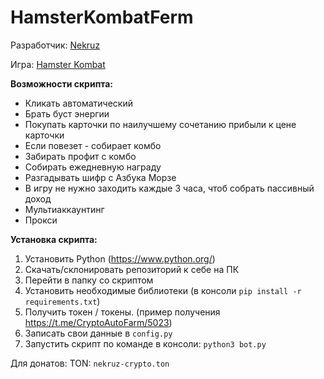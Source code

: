 # HamsterKombatFerm

Разработчик: <a href='https://t.me/inekruz'>Nekruz</a>

Игра: <a href='https://t.me/hamstEr_kombat_bot/start?startapp=kentId5513570584'>Hamster Kombat</a>

<b>Возможности скрипта:</b>

- Кликать автоматический
- Брать буст энергии
- Покупать карточки по наилучшему сочетанию прибыли к цене карточки
- Если повезет - собирает комбо
- Забирать профит с комбо
- Собирать ежедневную награду
- Разгадывать шифр с Азбука Морзе
- В игру не нужно заходить каждые 3 часа, чтоб собрать пассивный доход
- Мультиаккаунтинг
- Прокси

<b>Установка скрипта:</b>

1. Установить Python (https://www.python.org/) 
2. Скачать/склонировать репозиторий к себе на ПК
3. Перейти в папку со скриптом
4. Установить необходимые библиотеки (в консоли `pip install -r requirements.txt`)
5. Получить токен / токены. (пример получения https://t.me/CryptoAutoFarm/5023)
6. Записать свои данные в `config.py`
7. Запустить скрипт по команде в консоли: `python3 bot.py`

Для донатов: TON: ```nekruz-crypto.ton```
